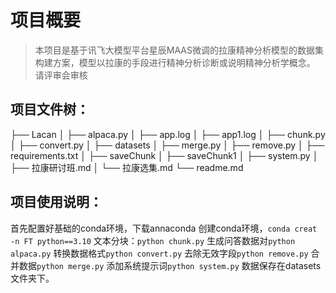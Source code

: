 # 项目概要
> 本项目是基于讯飞大模型平台星辰MAAS微调的拉康精神分析模型的数据集构建方案，模型以拉康的手段进行精神分析诊断或说明精神分析学概念。
> 请评审会审核
## 项目文件树：
├── Lacan
│   ├── alpaca.py
│   ├── app.log
│   ├── app1.log
│   ├── chunk.py
│   ├── convert.py
│   ├── datasets
│   ├── merge.py
│   ├── remove.py
│   ├── requirements.txt
│   ├── saveChunk
│   ├── saveChunk1
│   ├── system.py
│   ├── 拉康研讨班.md
│   └── 拉康选集.md
└── readme.md
## 项目使用说明：
首先配置好基础的conda环境，下载annaconda
创建conda环境，`conda creat -n FT python==3.10`
文本分块：`python chunk.py`
生成问答数据对`python alpaca.py`
转换数据格式`python convert.py`
去除无效字段`python remove.py`
合并数据`python merge.py`
添加系统提示词`python system.py`
数据保存在datasets文件夹下。
